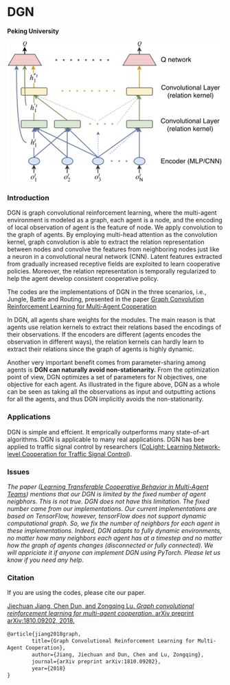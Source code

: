 # DGN

**Peking University**

<img src="arch.png" alt="DGN" width="500">

### Introduction

DGN is graph convolutional reinforcement learning, where the multi-agent environment is modeled as a graph, each agent is a node, and the encoding of local observation of agent is the feature of node. We apply convolution to the graph of agents. By employing multi-head attention as the convolution kernel, graph convolution is able to extract the relation representation between nodes and convolve the features from neighboring nodes just like a neuron in a convolutional neural network (CNN). Latent features extracted from gradually increased receptive fields are exploited to learn cooperative policies. Moreover, the relation representation is temporally regularized to help the agent develop consistent cooperative policy.

The codes are the implementations of DGN in the three scenarios, i.e., Jungle, Battle and Routing, presented in the paper
[Graph Convolution Reinforcement Learning for Multi-Agent Cooperation](https://arxiv.org/abs/1810.09202)

In DGN, all agents share weights for the modules. The main reason is that agents use relation kernels to extract their relations based the encodings of their observations. If the encoders are different (agents encodes the observation in different ways), the relation kernels can hardly learn to extract their relations since the graph of agents is highly dynamic. 

Another very important benefit comes from parameter-sharing among agents is **DGN can naturally avoid non-stationarity.** From the optimization point of view, DGN optimizes a set of parameters for N objectives, one objective for each agent. As illustrated in the figure above, DGN as a whole can be seen as taking all the observations as input and outputting actions for all the agents, and thus DGN implicitly avoids the non-stationarity. 


### Applications

DGN is simple and effcient. It emprically outperforms many state-of-art algorithms. DGN is applicable to many real applications. DGN has bee applied to traffic signal control by researchers ([CoLight: Learning Network-level Cooperation for Traffic Signal Control](https://arxiv.org/abs/1905.05717)). 


### Issues

*The paper ([Learning Transferable Cooperative Behavior in Multi-Agent Teams](https://arxiv.org/pdf/1906.01202.pdf)) mentions that our DGN is limited by the fixed number of agent neigbhors. This is not true. DGN does not have this limitation. The fixed number came from our implementations. Our current implementations are based on TensorFlow, however, tensorFlow does not support dynamic computational graph. So, we fix the number of neighbors for each agent in these implementations. Indeed, DGN adapts to fully dynamic environments, no matter how many neighbors each agent has at a timestep and no matter how the graph of agents changes (disconnected or fully connected). We will appriciate it if anyone can implement DGN using PyTorch. Please let us know if you need any help.*

### Citation

If you are using the codes, please cite our paper.

[Jiechuan Jiang, Chen Dun, and Zongqing Lu. *Graph convolutional reinforcement learning for multi-agent cooperation*. arXiv preprint arXiv:1810.09202, 2018.](https://arxiv.org/abs/1810.09202)

	@article{jiang2018graph,
        	title={Graph Convolutional Reinforcement Learning for Multi-Agent Cooperation},
        	author={Jiang, Jiechuan and Dun, Chen and Lu, Zongqing},
        	journal={arXiv preprint arXiv:1810.09202},
        	year={2018}
	}

